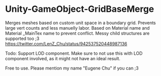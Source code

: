 # Unity-GameObject-GridBaseMerge
Merges meshes based on custom unit space in a boundary grid. Prevents large vert counts and less manuelly labor.
Based on Material name and Material _MainTex name to prevent conflict.
Messy child structures are supported too ;3
https://twitter.com/LenZ_Chu/status/942537520448987136

Todo: Support LOD component. Make sure to not use this with LOD component involved, as it might not have an ideal result.

Free to use. Please mention my name "Eugene Chu" if you can ;3
